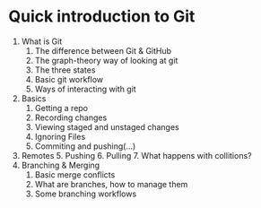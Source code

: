 # Quick introduction to Git

1. What is Git
    1. The difference between Git & GitHub
    2. The graph-theory way of looking at git
    3. The three states
    4. Basic git workflow
    5. Ways of interacting with git
2. Basics
    1. Getting a repo
    2. Recording changes
    3. Viewing staged and unstaged changes
    4. Ignoring Files
    4. Commiting and pushing(...)
3. Remotes
    5. Pushing
    6. Pulling
    7. What happens with collitions?
3. Branching & Merging
    1. Basic merge conflicts
    2. What are branches, how to manage them
    3. Some branching workflows